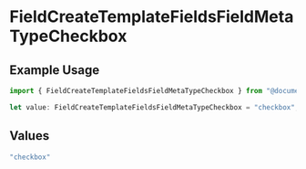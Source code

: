 # FieldCreateTemplateFieldsFieldMetaTypeCheckbox

## Example Usage

```typescript
import { FieldCreateTemplateFieldsFieldMetaTypeCheckbox } from "@documenso/sdk-typescript/models/operations";

let value: FieldCreateTemplateFieldsFieldMetaTypeCheckbox = "checkbox";
```

## Values

```typescript
"checkbox"
```